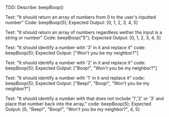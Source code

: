 TDD:
Describe: beepBoop()

Test: "It should return an array of numbers from 0 to the user's inputted number"
Code: beepBoop(5);
Expected Output: [0, 1, 2, 3, 4, 5]

Test: "It should return an array of numbers regardless wether the input is a string or number"
Code: beepBoop("5");
Expected Output: [0, 1, 2, 3, 4, 5]

Test: "It should identify a number with '3' in it and replace it"
code: beepBoop(5);
Expected Output: ["Won't you be my neighbor?"]

Test: "It should identify a number with '2' in it and replace it"
code: beepBoop(5);
Expected Output: ["Boop!", "Won't you be my neighbor?"]

Test: "It should identify a number with '1' in it and replace it"
code: beepBoop(5);
Expected Output: ["Beep!", "Boop!", "Won't you be my neighbor?"]

Test: "It should identify a number with that does not include '1','2' or '3'  and place that number back into the array."
code: beepBoop(5);
Expected Output: [0, "Beep!", "Boop!", "Won't you be my neighbor?", 4, 5]
